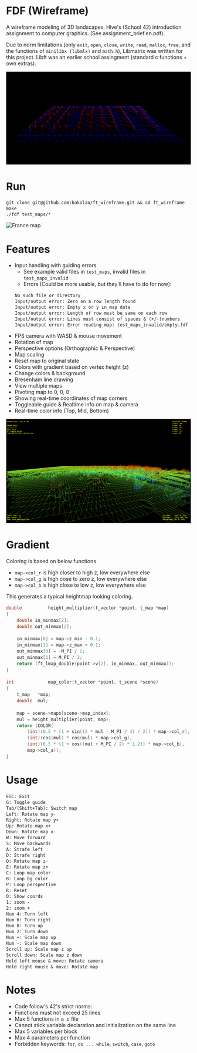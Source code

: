 # FDF (Wireframe)
A wireframe modeling of 3D landscapes. Hive's (School 42) introduction assignment to computer graphics. (See assignment_brief.en.pdf).

Due to norm limitations (only `exit`, `open`, `close`, `write`, `read`, `malloc`, `free`, and the functions of `minilibx (libmlx)` and `math.h`), Libmatrix was written for this project. Libft was an earlier school assingment (standard c functions + own extras).

![Beauty map](img/fdf_img1.png)

# Run
```
git clone git@github.com:hakolao/ft_wireframe.git && cd ft_wireframe
make
./fdf test_maps/*
```

![France map](img/fdf_img2.png)

# Features
- Input handling with guiding errors
	- See example valid files in `test_maps`, invalid files in `test_maps_invalid`
	- Errors (Could be more usable, but they'll have to do for now):
	```
	No such file or directory
	Input/output error: Zero on a row length found
	Input/output error: Empty x or y in map data
	Input/output error: Length of row must be same on each row
	Input/output error: Lines must consist of spaces & (+/-)numbers
	Input/output error: Error reading map: test_maps_invalid/empty.fdf
	```
- FPS camera with WASD & mouse movement
- Rotation of map
- Perspective options (Orthographic & Perspective)
- Map scaling
- Reset map to original state
- Colors with gradient based on vertex height (z)
- Change colors & background
- Bresenham line drawing
- View multiple maps
- Pivoting map to 0, 0, 0
- Showing real-time coordinates of map corners
- Toggleable guide & Realtime info on map & camera
- Real-time color info (Top, Mid, Bottom)

![Mars map](img/fdf_img3.png)

# Gradient
Coloring is based on below functions

- `map->col_r` is high closer to high z, low everywhere else
- `map->col_g` is high cose to zero z, low everywhere else
- `map->col_b` is high close to low z, low everywhere else

This generates a typical heightmap looking coloring.

```c
double			height_multiplier(t_vector *point, t_map *map)
{
	double in_minmax[2];
	double out_minmax[2];

	in_minmax[0] = map->z_min - 0.1;
	in_minmax[1] = map->z_max + 0.1;
	out_minmax[0] = -M_PI / 2;
	out_minmax[1] = M_PI / 2;
	return (ft_lmap_double(point->v[2], in_minmax, out_minmax));
}

int				map_color(t_vector *point, t_scene *scene)
{
	t_map	*map;
	double	mul;

	map = scene->maps[scene->map_index];
	mul = height_multiplier(point, map);
	return (COLOR(
		(int)(0.5 * (1 + sin((2 * mul - M_PI / 4) / 2)) * map->col_r),
		(int)(cos(mul) * cos(mul) * map->col_g),
		(int)(0.5 * (1 + cos((mul + M_PI / 2) * 1.2)) * map->col_b),
		map->col_a));
}
```



# Usage
```
ESC: Exit
G: Toggle guide
Tab/(Shift+Tab): Switch map
Left: Rotate map y-
Right: Rotate map y+
Up: Rotate map x+
Down: Rotate map x-
W: Move forward
S: Move backwards
A: Strafe left
D: Strafe right
Q: Rotate map z-
E: Rotate map z+
C: Loop map color
B: Loop bg color
P: Loop perspective
R: Reset
O: Show coords
1: zoom -
2: zoom +
Num 4: Turn left
Num 6: Turn right
Num 8: Turn up
Num 2: Turn down
Num +: Scale map up
Num -: Scale map down
Scroll up: Scale map z up
Scroll down: Scale map z down
Hold left mouse & move: Rotate camera
Hold right mouse & move: Rotate map
```

# Notes
- Code follow's 42's strict norms:
- Functions must not exceed 25 lines
- Max 5 functions in a .c file
- Cannot stick variable declaration and initialization on the same line
- Max 5 variables per block
- Max 4 parameters per function
- Forbidden keywords: `for`,  `do ... while`, `switch`, `case`, `goto`

